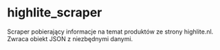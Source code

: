 # highlite_scraper
Scraper pobierający informacje na temat produktów ze strony highlite.nl. Zwraca obiekt JSON z niezbędnymi danymi.